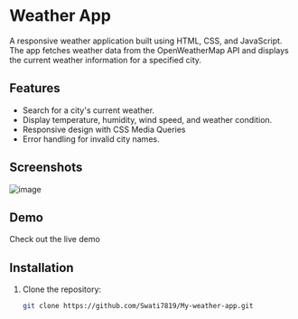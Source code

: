 # Weather App

A responsive weather application built using HTML, CSS, and JavaScript. The app fetches weather data from the OpenWeatherMap API and displays the current weather information for a specified city.

## Features

- Search for a city's current weather.
- Display temperature, humidity, wind speed, and weather condition.
- Responsive design with CSS Media Queries
- Error handling for invalid city names.

## Screenshots

![image](https://github.com/user-attachments/assets/e38854ad-ec1c-452e-80c2-3eca4306084d)



## Demo

Check out the live demo 

## Installation

1. Clone the repository:
   ```sh
   git clone https://github.com/Swati7819/My-weather-app.git
